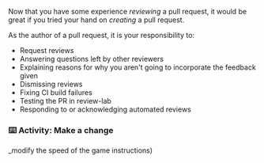 Now that you have some experience _reviewing_ a pull request, it would be great if you tried your hand on _creating_ a pull request. 

As the author of a pull request, it is your responsibility to:

- Request reviews
- Answering questions left by other reviewers
- Explaining reasons for why you aren't going to incorporate the feedback given
- Dismissing reviews
- Fixing CI build failures
- Testing the PR in review-lab
- Responding to or acknowledging automated reviews

### :keyboard: Activity: Make a change

_modify the speed of the game instructions) 